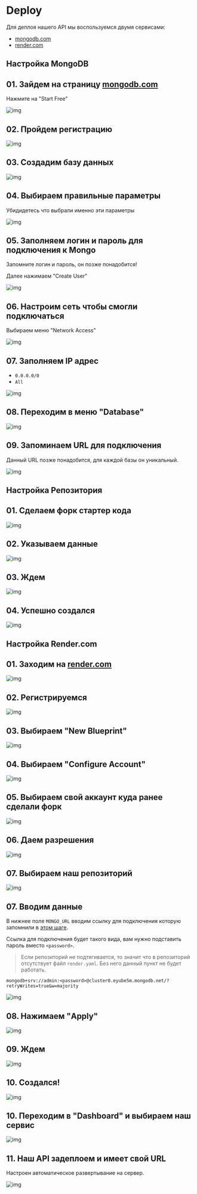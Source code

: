 # Deploy

Для деплоя нашего API мы воспользуемся двумя сервисами:

- [mongodb.com](https://www.mongodb.com/)
- [render.com](https://render.com/)

## Настройка MongoDB

## 01. Зайдем на страницу [mongodb.com](https://www.mongodb.com/)

Нажмите на "Start Free"

![img](./resources/01.png)

## 02. Пройдем регистрацию

![img](./resources/02.png)

## 03. Создадим базу данных

![img](./resources/04.png)

## 04. Выбираем правильные параметры

Убидидетесь что выбрали именно эти параметры

![img](./resources/06.png)

## 05. Заполняем логин и пароль для подключения к Mongo

Запомните логин и пароль, он позже понадобится!

Далее нажимаем "Create User"

![img](./resources/07.png)

## 06. Настроим сеть чтобы смогли подключаться

Выбираем меню "Network Access"

![img](./resources/10.png)

## 07. Заполняем IP адрес

- `0.0.0.0/0`
- `All`

![img](./resources/11.png)

## 08. Переходим в меню "Database"

![img](./resources/112.png)

## 09. Запоминаем URL для подключения

Данный URL позже понадобится, для каждой базы он уникальный.

![img](./resources/12.png)

## Настройка Репозитория

## 01. Сделаем форк стартер кода

![img](./resources/13.png)

## 02. Указываем данные

![img](./resources/14.png)

## 03. Ждем

![img](./resources/15.png)

## 04. Успешно создался

![img](./resources/16.png)

## Настройка Render.com

## 01. Заходим на [render.com](https://render.com/)

![img](./resources/18.png)

## 02. Регистрируемся

![img](./resources/19.png)

## 03. Выбираем "New Blueprint"

![img](./resources/20.png)

## 04. Выбираем "Configure Account"

![img](./resources/21.png)

## 05. Выбираем свой аккаунт куда ранее сделали форк

![img](./resources/22.png)

## 06. Даем разрешения

![img](./resources/23.png)

## 07. Выбираем наш репозиторий

![img](./resources/24.png)

## 07. Вводим данные

В нижнее поле `MONGO_URL` вводим ссылку для подключения которую запомнили в [этом шаге](#09-запоминаем-url-для-подключения).

Ссылка для подключения будет такого вида, вам нужно подставить пароль вместо `<password>`.

> Если репозиторий не подтягивается, то значит что в репозиторий отсутствует файл `render.yaml`. Без него данный пункт не будет работать.

```
mongodb+srv://admin:<password>@cluster0.eyube5m.mongodb.net/?retryWrites=true&w=majority
```

![img](./resources/26.png)

## 08. Нажимаем "Apply"

![img](./resources/27.png)

## 09. Ждем

![img](./resources/28.png)

## 10. Создался!

![img](./resources/29.png)

## 10. Переходим в "Dashboard" и выбираем наш сервис

![img](./resources/30.png)

## 11. Наш API задеплоем и имеет свой URL

Настроен автоматическое развертывание на сервер.

![img](./resources/31.png)
